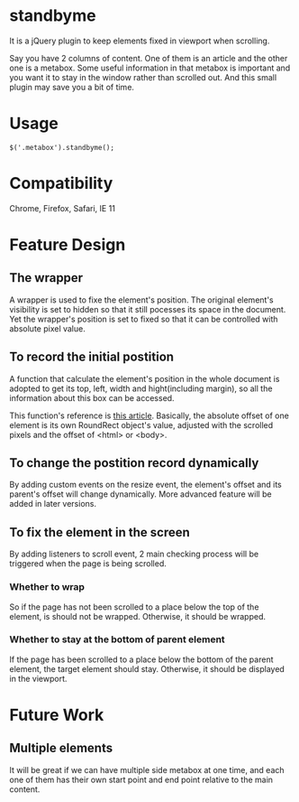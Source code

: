 # standbyme
It is a jQuery plugin to keep elements fixed in viewport when scrolling.

Say you have 2 columns of content. One of them is an article and the other one is a metabox. Some useful information in that metabox is important and you want it to stay in the window rather than scrolled out. And this small plugin may save you a bit of time.

# Usage
``$('.metabox').standbyme();``

# Compatibility
Chrome, Firefox, Safari, IE 11

# Feature Design
## The wrapper
A wrapper is used to fixe the element's position. The original element's visibility is set to  hidden so that it still pocesses its space in the document. Yet the wrapper's position is set to fixed so that it can be controlled with absolute pixel value.

## To record the initial postition
A function that calculate the element's position in the whole document is adopted to get its top, left, width and hight(including margin), so all the information about this box can be accessed.

This function's reference is [this article](http://javascript.info/tutorial/coordinates). Basically, the absolute offset of one element is its own RoundRect object's value, adjusted with the scrolled pixels and the offset of &lt;html&gt; or &lt;body&gt;.

## To change the postition record dynamically
By adding custom events on the resize event, the element's offset and its parent's offset will change dynamically. More advanced feature will be added in later versions.

## To fix the element in the screen
By adding listeners to scroll event, 2 main checking process will be triggered when the page is being scrolled.

### Whether to wrap
So if the page has not been scrolled to a place below the top of the element, is should not be wrapped. Otherwise, it should be wrapped.

### Whether to stay at the bottom of parent element
If the page has been scrolled to a place below the bottom of the parent element, the target element should stay. Otherwise, it should be displayed in the viewport.

# Future Work
## Multiple elements
It will be great if we can have multiple side metabox at one time, and each one of them has their own start point and end point relative to the main content.
